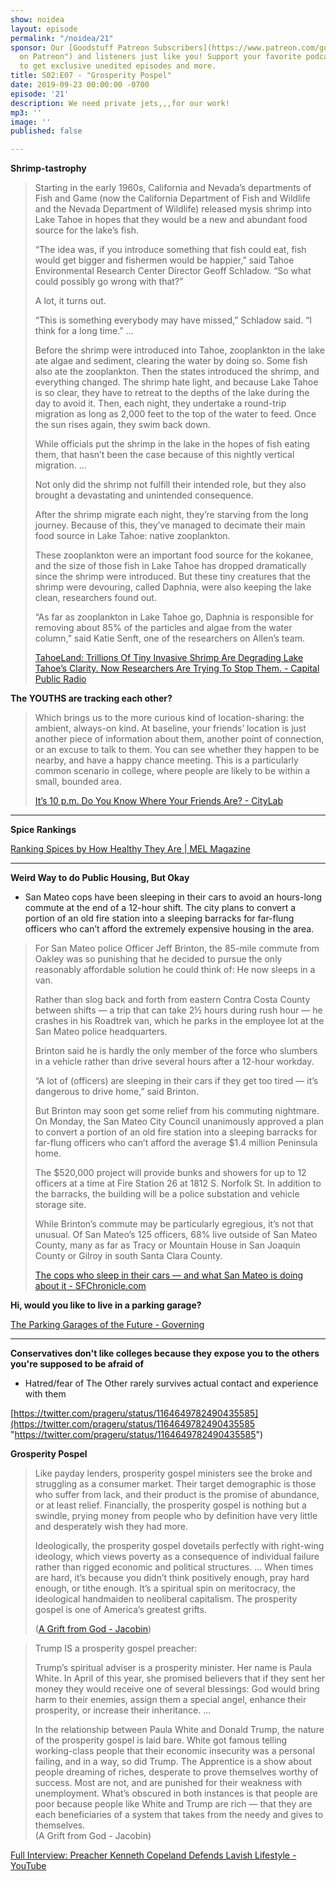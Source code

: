 ```yaml
---
show: noidea
layout: episode
permalink: "/noidea/21"
sponsor: Our [Goodstuff Patreon Subscribers](https://www.patreon.com/goodstuff "Goodstuff
  on Patreon") and listeners just like you! Support your favorite podcasts directly
  to get exclusive unedited episodes and more.
title: S02:E07 - "Grosperity Pospel"
date: 2019-09-23 00:00:00 -0700
episode: '21'
description: We need private jets,,,for our work!
mp3: ''
image: ''
published: false

---
```

**Shrimp-tastrophy**

> Starting in the early 1960s, California and Nevada’s departments of Fish and Game (now the California Department of Fish and Wildlife and the Nevada Department of Wildlife) released mysis shrimp into Lake Tahoe in hopes that they would be a new and abundant food source for the lake’s fish.
>
> “The idea was, if you introduce something that fish could eat, fish would get bigger and fishermen would be happier,” said Tahoe Environmental Research Center Director Geoff Schladow. “So what could possibly go wrong with that?”
>
> A lot, it turns out.
>
> “This is something everybody may have missed,” Schladow said. “I think for a long time.” ...
>
> Before the shrimp were introduced into Tahoe, zooplankton in the lake ate algae and sediment, clearing the water by doing so. Some fish also ate the zooplankton. Then the states introduced the shrimp, and everything changed. The shrimp hate light, and because Lake Tahoe is so clear, they have to retreat to the depths of the lake during the day to avoid it. Then, each night, they undertake a round-trip migration as long as 2,000 feet to the top of the water to feed. Once the sun rises again, they swim back down.
>
> While officials put the shrimp in the lake in the hopes of fish eating them, that hasn’t been the case because of this nightly vertical migration. ...
>
> Not only did the shrimp not fulfill their intended role, but they also brought a devastating and unintended consequence.
>
> After the shrimp migrate each night, they’re starving from the long journey. Because of this, they’ve managed to decimate their main food source in Lake Tahoe: native zooplankton.
>
> These zooplankton were an important food source for the kokanee, and the size of those fish in Lake Tahoe has dropped dramatically since the shrimp were introduced. But these tiny creatures that the shrimp were devouring, called Daphnia, were also keeping the lake clean, researchers found out.   
>   
>  “As far as zooplankton in Lake Tahoe go, Daphnia is responsible for removing about 85% of the particles and algae from the water column,” said Katie Senft, one of the researchers on Allen’s team.  
>   
> [TahoeLand: Trillions Of Tiny Invasive Shrimp Are Degrading Lake Tahoe’s Clarity. Now Researchers Are Trying To Stop Them. - Capital Public Radio](https://projects.capradio.org/tahoeland-shrimp/)

**The YOUTHS are tracking each other?**

> Which brings us to the more curious kind of location-sharing: the ambient, always-on kind. At baseline, your friends’ location is just another piece of information about them, another point of connection, or an excuse to talk to them. You can see whether they happen to be nearby, and have a happy chance meeting. This is a particularly common scenario in college, where people are likely to be within a small, bounded area.
>
> [It’s 10 p.m. Do You Know Where Your Friends Are? - CityLab](https://www.citylab.com/life/2019/08/its-10-pm-do-you-know-where-your-friends-are/596494/)

***

**Spice Rankings**

[Ranking Spices by How Healthy They Are | MEL Magazine](https://melmagazine.com/en-us/story/ranking-spices-by-how-healthy-they-are)

***

**Weird Way to do Public Housing, But Okay**

* San Mateo cops have been sleeping in their cars to avoid an hours-long commute at the end of a 12-hour shift. The city plans to convert a portion of an old fire station into a sleeping barracks for far-flung officers who can’t afford the extremely expensive housing in the area.

> For San Mateo police Officer Jeff Brinton, the 85-mile commute from Oakley was so punishing that he decided to pursue the only reasonably affordable solution he could think of: He now sleeps in a van.
>
> Rather than slog back and forth from eastern Contra Costa County between shifts — a trip that can take 2½ hours during rush hour — he crashes in his Roadtrek van, which he parks in the employee lot at the San Mateo police headquarters.
>
> Brinton said he is hardly the only member of the force who slumbers in a vehicle rather than drive several hours after a 12-hour workday.
>
> “A lot of (officers) are sleeping in their cars if they get too tired — it’s dangerous to drive home,” said Brinton.
>
> But Brinton may soon get some relief from his commuting nightmare. On Monday, the San Mateo City Council unanimously approved a plan to convert a portion of an old fire station into a sleeping barracks for far-flung officers who can’t afford the average $1.4 million Peninsula home.
>
> The $520,000 project will provide bunks and showers for up to 12 officers at a time at Fire Station 26 at 1812 S. Norfolk St. In addition to the barracks, the building will be a police substation and vehicle storage site.   
>   
> While Brinton’s commute may be particularly egregious, it’s not that unusual. Of San Mateo’s 125 officers, 68% live outside of San Mateo County, many as far as Tracy or Mountain House in San Joaquin County or Gilroy in south Santa Clara County.
>
> [The cops who sleep in their cars — and what San Mateo is doing about it - SFChronicle.com](https://www.sfchronicle.com/bayarea/article/San-Mateo-s-housing-crisis-response-Barracks-14364939.php?psid=ig6v&utm_source=Essential+California&utm_campaign=363b022259-EMAIL_CAMPAIGN_2016_12_12_COPY_01&utm_medium=email&utm_term=0_6e35f7f85b-363b022259-82666953)

**Hi, would you like to live in a parking garage?**

[The Parking Garages of the Future - Governing](https://www.governing.com/topics/transportation-infrastructure/gov-garages.html)

***

**Conservatives don't like colleges because they expose you to the others you're supposed to be afraid of**

* Hatred/fear of The Other rarely survives actual contact and experience with them

[https://twitter.com/prageru/status/1164649782490435585](https://twitter.com/prageru/status/1164649782490435585 "https://twitter.com/prageru/status/1164649782490435585")

**Grosperity Pospel**

> Like payday lenders, prosperity gospel ministers see the broke and struggling as a consumer market. Their target demographic is those who suffer from lack, and their product is the promise of abundance, or at least relief. Financially, the prosperity gospel is nothing but a swindle, prying money from people who by definition have very little and desperately wish they had more.
>
> Ideologically, the prosperity gospel dovetails perfectly with right-wing ideology, which views poverty as a consequence of individual failure rather than rigged economic and political structures. ... When times are hard, it’s because you didn’t think positively enough, pray hard enough, or tithe enough. It’s a spiritual spin on meritocracy, the ideological handmaiden to neoliberal capitalism. The prosperity gospel is one of America’s greatest grifts.   
>   
> ([A Grift from God - Jacobin](https://www.jacobinmag.com/2019/08/megachurches-prosperity-gospel-capitalism-gene-lingerfelt-donald-trump))

> Trump IS a prosperity gospel preacher:
>
> Trump’s spiritual adviser is a prosperity minister. Her name is Paula White. In April of this year, she promised believers that if they sent her money they would receive one of several blessings: God would bring harm to their enemies, assign them a special angel, enhance their prosperity, or increase their inheritance. ...   
>   
> In the relationship between Paula White and Donald Trump, the nature of the prosperity gospel is laid bare. White got famous telling working-class people that their economic insecurity was a personal failing, and in a way, so did Trump. The Apprentice is a show about people dreaming of riches, desperate to prove themselves worthy of success. Most are not, and are punished for their weakness with unemployment. What’s obscured in both instances is that people are poor because people like White and Trump are rich — that they are each beneficiaries of a system that takes from the needy and gives to themselves.  
> (A Grift from God - Jacobin)

[Full Interview: Preacher Kenneth Copeland Defends Lavish Lifestyle - YouTube](https://www.youtube.com/watch?v=9LtF34MrsfI)